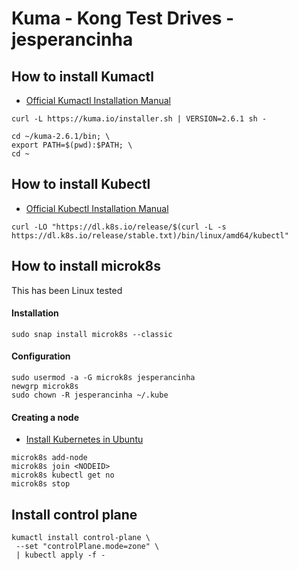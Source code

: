 # Kuma - Kong Test Drives - jesperancinha

## How to install Kumactl

-  [Official Kumactl Installation Manual](https://kuma.io/docs/2.6.x/production/install-kumactl/)

```shell
curl -L https://kuma.io/installer.sh | VERSION=2.6.1 sh -
```

```shell
cd ~/kuma-2.6.1/bin; \
export PATH=$(pwd):$PATH; \
cd ~
```

## How to install Kubectl

- [Official Kubectl Installation Manual](https://kubernetes.io/docs/tasks/tools/install-kubectl-linux/)

```shell
curl -LO "https://dl.k8s.io/release/$(curl -L -s https://dl.k8s.io/release/stable.txt)/bin/linux/amd64/kubectl"
```

## How to install microk8s

This has been Linux tested


#### Installation

```shell
sudo snap install microk8s --classic
```

#### Configuration

```shell
sudo usermod -a -G microk8s jesperancinha
newgrp microk8s
sudo chown -R jesperancinha ~/.kube
```

#### Creating a node

- [Install Kubernetes in Ubuntu](https://ubuntu.com/kubernetes/install)

```shell
microk8s add-node
microk8s join <NODEID>
microk8s kubectl get no
microk8s stop
```

## Install control plane

 ```shell
kumactl install control-plane \
  --set "controlPlane.mode=zone" \
  | kubectl apply -f -
```

